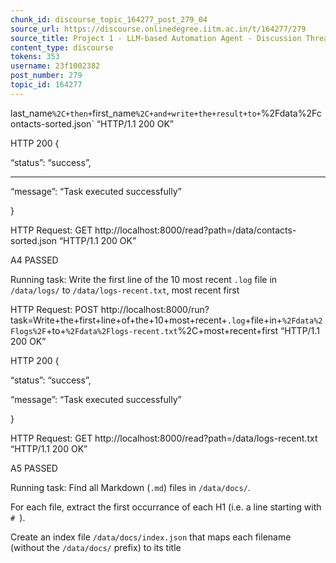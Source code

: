 ```yaml
---
chunk_id: discourse_topic_164277_post_279_04
source_url: https://discourse.onlinedegree.iitm.ac.in/t/164277/279
source_title: Project 1 - LLM-based Automation Agent - Discussion Thread [TDS Jan 2025]
content_type: discourse
tokens: 353
username: 23f1002382
post_number: 279
topic_id: 164277
---
```


last_name`%2C+then+`first_name`%2C+and+write+the+result+to+`%2Fdata%2Fcontacts-sorted.json` “HTTP/1.1 200 OK”

HTTP 200 {

“status”: “success”,

---

“message”: “Task executed successfully”

}

HTTP Request: GET http://localhost:8000/read?path=/data/contacts-sorted.json “HTTP/1.1 200 OK”

A4 PASSED

Running task: Write the first line of the 10 most recent `.log` file in `/data/logs/` to `/data/logs-recent.txt`, most recent first

HTTP Request: POST http://localhost:8000/run?task=Write+the+first+line+of+the+10+most+recent+`.log`+file+in+`%2Fdata%2Flogs%2F`+to+`%2Fdata%2Flogs-recent.txt`%2C+most+recent+first “HTTP/1.1 200 OK”

HTTP 200 {

“status”: “success”,

“message”: “Task executed successfully”

}

HTTP Request: GET http://localhost:8000/read?path=/data/logs-recent.txt “HTTP/1.1 200 OK”

A5 PASSED

Running task: Find all Markdown (`.md`) files in `/data/docs/`.

For each file, extract the first occurrance of each H1 (i.e. a line starting with `# `).

Create an index file `/data/docs/index.json` that maps each filename (without the `/data/docs/` prefix) to its title
